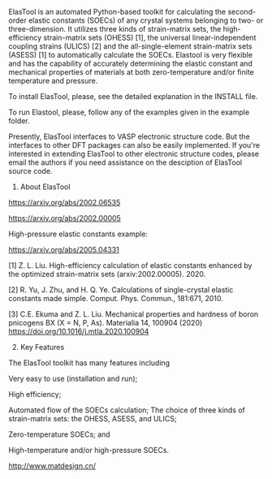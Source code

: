 ElasTool is an automated Python-based toolkit for calculating the second-order elastic constants (SOECs) of any crystal systems belonging to two- or three-dimension. It utilizes three kinds of strain-matrix sets, the high-efficiency strain-matrix sets (OHESS) [1], the universal linear-independent coupling strains (ULICS) [2] and the all-single-element strain-matrix sets (ASESS) [1] to automatically calculate the SOECs. Elastool is very flexible and has the capability of accurately determining the elastic constant and mechanical properties of materials at both zero-temperature and/or finite temperature and pressure. 

To install ElasTool, please, see the detailed explanation in the INSTALL file.

To run Elastool, please, follow any of the examples given in the example folder. 

Presently, ElasTool interfaces to VASP electronic structure code. But the interfaces to other DFT packages can also be easily implemented. If you're interested in extending ElasTool to other electronic structure codes, please email the authors if you need assistance on the desciption of ElasTool source code.

1. About ElasTool

https://arxiv.org/abs/2002.06535

https://arxiv.org/abs/2002.00005

High-pressure elastic constants example:

https://arxiv.org/abs/2005.04331


[1] Z. L. Liu. High-efficiency calculation of elastic constants enhanced by the optimized strain-matrix sets (arxiv:2002.00005). 2020.

[2] R. Yu, J. Zhu, and H. Q. Ye. Calculations of single-crystal elastic constants made simple. Comput. Phys. Commun., 181:671, 2010.

[3] C.E. Ekuma and Z. L. Liu. Mechanical properties and hardness of boron pnicogens BX (X = N, P, As). Materialia 14, 100904 (2020) https://doi.org/10.1016/j.mtla.2020.100904 

2. Key Features

The ElasTool toolkit has many features including


Very easy to use (installation and run);

High efficiency;

Automated flow of the SOECs calculation;
The choice of three kinds of strain-matrix sets: the OHESS, ASESS, and ULICS;

Zero-temperature SOECs; and

High-temperature and/or high-pressure SOECs.

http://www.matdesign.cn/
